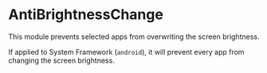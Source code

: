 # AntiBrightnessChange

This module prevents selected apps from overwriting the screen brightness.

If applied to System Framework (`android`),
it will prevent every app from changing the screen brightness.
